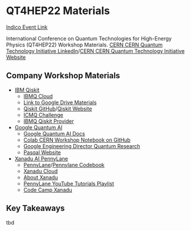 # QT4HEP22 Materials

[Indico Event Link](https://indico.cern.ch/event/1190278/)

International Conference on Quantum Technologies for High-Energy Physics (QT4HEP22) Workshop Materials.
[CERN CERN Quantum Technology Initiative LinkedIn](https://www.linkedin.com/showcase/cern-quantum-technology-initiative-cern-qti)/[CERN CERN Quantum Technology Initiative Website](https://quantum.cern/)

## Company Workshop Materials

* [IBM Qiskit](workshop/ibm)
  * [IBMQ Cloud](https://quantum-computing.ibm.com/)
  * [Link to Google Drive Materials](https://drive.google.com/drive/folders/1ZmzvMKYHogX0eIr1ayU7Sfti4lhQFL2D)
  * [Qiskit GitHub](https://github.com/Qiskit)/[Qiskit Website](https://qiskit.org/)
  * [ICMQ Challenge](https://challenges.quantum-computing.ibm.com/fall-2022)
  * [IBMQ Qiskit Provider](https://github.com/Qiskit/qiskit-ibmq-provider#configure-your-ibm-quantum-credentials)
* [Google Quantum AI](workshop/google)
  * [Google Quantum AI Docs](https://quantumai.google/)
  * [Colab CERN Workshop Notebook on GitHub](https://github.com/deltorobarba/sciences/blob/master/cern.ipynb)
  * [Google Engineering Director Quantum Research](https://research.google/people/HartmutNeven/)
  * [Pasqal Website](https://pasqal.io)
* [Xanadu AI PennyLane](workshop/xanadu)
  * [PennyLane](https://pennylane.ai/)/[Pennylane Codebook](https://codebook.xanadu.ai/)
  * [Xanadu Cloud](https://cloud.xanadu.ai/)
  * [About Xanadu](https://www.xanadu.ai/about)
  * [PennyLane YouTube Tutorials Playlist](https://youtube.com/playlist?list=PL_hJxz_HrXxsY23iiLZTxiPctXKYI6tNV)
  * [Code Camp Xanadu](https://codecamp.xanadu.ai/)

## Key Takeaways

tbd